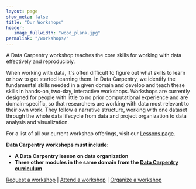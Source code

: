 ```yaml
---
layout: page
show_meta: false
title: "Our Workshops"
header:
   image_fullwidth: "wood_plank.jpg"
permalink: "/workshops/"
---
```


A Data Carpentry workshop teaches the core skills for working with data effectively and reproducibly.

When working with data, it's often difficult to figure out what skills to learn or how to get started learning them. In Data Carpentry, we identify the fundamental skills needed in a given domain and develop and teach these skills in hands-on, two-day, interactive workshops. Workshops are
currently designed for people with little to no prior computational experience and are domain-specific, so that researchers are working with data most relevant to their own work. They follow a narrative structure, working with one dataset through the whole data lifecycle from data and project organization to data analysis and visualization.  

For a list of all our current workshop offerings, visit our [Lessons page](http://datacarpentry.org/lessons).

**Data Carpentry workshops must include:**

- **A Data Carpentry lesson on data organization**
- **Three other modules in the same domain from the [Data Carpentry curriculum](../lessons/)**

[Request a workshop](../workshops-host/)  |   [Attend a workshop](../workshops-attend/) | [Organize a workshop](../self-organized-workshops/)
